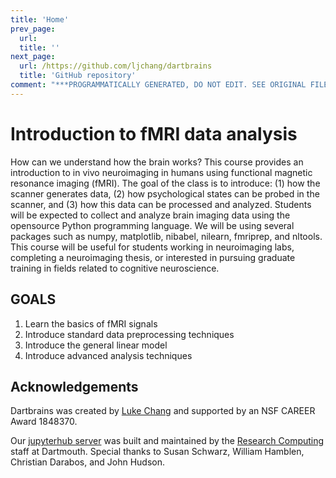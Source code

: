```yaml
---
title: 'Home'
prev_page:
  url: 
  title: ''
next_page:
  url: /https://github.com/ljchang/dartbrains
  title: 'GitHub repository'
comment: "***PROGRAMMATICALLY GENERATED, DO NOT EDIT. SEE ORIGINAL FILES IN /content***"
---
```

# Introduction to fMRI data analysis

How can we understand how the brain works? This course provides an introduction to in vivo neuroimaging in humans using functional magnetic resonance imaging (fMRI). The goal of the class is to introduce: (1) how the scanner generates data, (2) how psychological states can be probed in the scanner, and (3) how this data can be processed and analyzed. Students will be expected to collect and analyze brain imaging data using the opensource Python programming language. We will be using several packages such as numpy, matplotlib, nibabel, nilearn, fmriprep, and nltools. This course will be useful for students working in neuroimaging labs, completing a neuroimaging thesis, or interested in pursuing graduate training in fields related to cognitive neuroscience.

## GOALS

 1.	Learn the basics of fMRI signals
 2.	Introduce standard data preprocessing techniques
 3.	Introduce the general linear model
 4.	Introduce advanced analysis techniques

## Acknowledgements

Dartbrains was created by [Luke Chang](http://cosanlab.com/) and supported by an NSF CAREER Award 1848370.

Our [jupyterhub server](https://jupyter.dartmouth.edu) was built and maintained by the [Research Computing](https://rc.dartmouth.edu/) staff at Dartmouth. Special thanks to Susan Schwarz, William Hamblen, Christian Darabos, and John Hudson.
